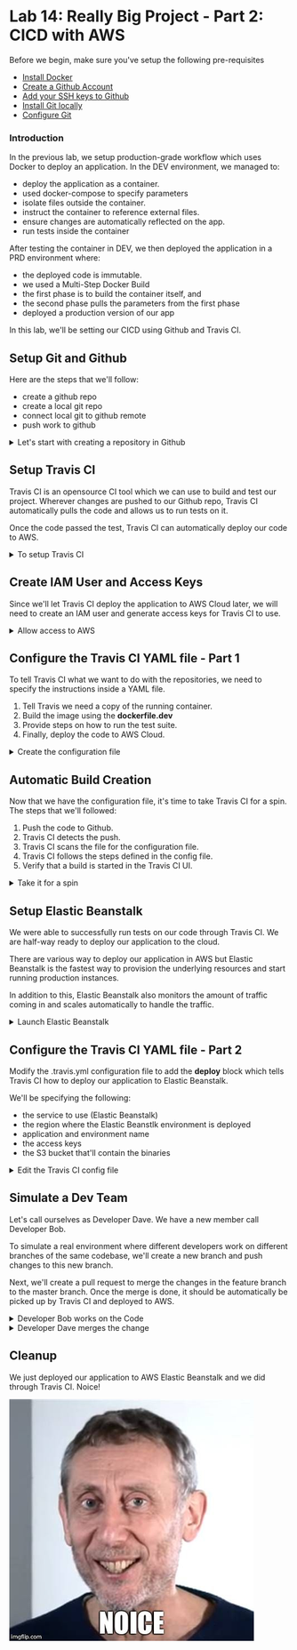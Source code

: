 # Lab 14: Really Big Project - Part 2: CICD with AWS


Before we begin, make sure you've setup the following pre-requisites

  - [Install Docker](../pages/01-Pre-requisites/labs-docker-pre-requisites/README.md)
  - [Create a Github Account](../pages/01-Pre-requisites/labs-optional-tools/README.md)
  - [Add your SSH keys to Github](../pages/01-Pre-requisites/labs-optional-tools/README.md)
  - [Install Git locally](../pages/01-Pre-requisites/labs-optional-tools/README.md)
  - [Configure Git](../pages/01-Pre-requisites/labs-optional-tools/README.md)
  <!-- - [Install Go](../README.md#pre-requisites) -->

### Introduction

In the previous lab, we setup production-grade workflow which uses Docker to deploy an application. In the DEV environment, we managed to:

- deploy the application as a container.
- used docker-compose to specify parameters 
- isolate files outside the container.
- instruct the container to reference external files.
- ensure changes are automatically reflected on the app.
- run tests inside the container

After testing the container in DEV, we then deployed the application in a PRD environment where:

- the deployed code is immutable.
- we used a Multi-Step Docker Build
- the first phase is to build the container itself, and
- the second phase pulls the parameters from the first phase
- deployed a production version of our app

In this lab, we'll be setting our CICD using Github and Travis CI.

## Setup Git and Github

Here are the steps that we'll follow:

- create a github repo
- create a local git repo 
- connect local git to github remote
- push work to github

<details><summary> Let's start with creating a repository in Github </summary>
<br> 

We'll be following this link on [how to setup a new public repository in Github](https://docs.github.com/en/repositories/creating-and-managing-repositories/creating-a-new-repository). I've created **testrepo2** for this lab.

![](../Images/lab14testrepo2usrenasurena.png)  

Copy the SSH link. We'll be using this later.

![](../Images/lab14testrepoworkinglink.png)  

In your terminal, go to the project directory that we used in the previous lab.

```bash
$ cd ~/lab13/proj-eden-frontend$ 
```

Initialize git.

```bash
$ git init
```

Create the .gitignore file and specify the files that shouldn't be pushed to the remote Github repository.

```bash
$ cat > .gitignore

node_modules
```

Create a simple README.md.

```bash
$ cat > README.md

# testrepo2 - Docker-react lab

This repo is for my containerized React application
```

Stage all of the files in our project directory and commit with the message "Initial commit".

```bash
$ git add -A; git commit -m "Initial commit" 
```

We'll now connect these repo to our remote Github repo.

```bash
$ git remote add origin git@github.com:joseeden/testrepo2.git
```

Verify.

```bash
$ git remote -v 
```

Push the files onto our remote Github repo.

```bash
$ git push --set-upstream origin master 
```

Back at Github, refresh the page to see all the files pushed.

![](../Images/lab14filespushed.png)  

</details>


## Setup Travis CI 

Travis CI is an opensource CI tool which we can use to build and test our project. Wherever changes are pushed to our Github repo, Travis CI automatically pulls the code and allows us to run tests on it.

Once the code passed the test, Travis CI can automatically deploy our code to AWS.

<details><summary> To setup Travis CI </summary>
<br>

Go to the [Travis CI site](https://app.travis-ci.com/signup) and sign up using your SCM account. Choose **Sign up with Github**.

![](../Images/lab14signuptravisci.png)  

In the next page, choose **Authorize Travis CI.**
You may need to confirm your account through the email sent to your email address.

In the upper right, click your profile avatar and select Settings. 

We will need to select a plan before we can use Travis CI. Choose the **Free Trial plan** and fill up your personal details. A valid credit/debit card number is also needed to proceed. 

![](../Images/lab14selectfreeplantravisci.png)  

In the Repositories tab, click the green **Activate** button to integrate Travis CI with your Github account. In the next page, click **Approve and install.**

![](../Images/lab14travisciactivate.png)  

Click on the Dashboard tab at the top to view all the Github repositories that are synced with Travis CI.

</details>

## Create IAM User and Access Keys 

Since we'll let Travis CI deploy the application to AWS Cloud later, we will need to create an IAM user and generate access keys for Travis CI to use.

<details><summary> Allow access to AWS </summary>
<br> 

Log in to your AWS account and search for the IAM page. In the left panel, select Users and then click Add users.

Field | Use this value
:---------:|:----------:
 Username | travis-ci-beanstalk
 Select AWS access type | Access key - programmatic access
 Set permissions | Attach existing policies directly
 Filter policies | AdministratorAccess-AWSElasticBeanstalk

Click **Review** and then **Create user.**

In the next page, click the Download .csv file to download the access keys. We'll be using this later when we deploy our application to the cloud.


</details>


## Configure the Travis CI YAML file - Part 1 

To tell Travis CI what we want to do with the repositories, we need to specify the instructions inside a YAML file.

1. Tell Travis we need a copy of the running container.
2. Build the image using the **dockerfile.dev** 
3. Provide steps on how to run the test suite.
4. Finally, deploy the code to AWS Cloud.

<details><summary> Create the configuration file </summary>
<br> 

A little note here: the file should have the filename **".travis.yml**, with the leading ".".

```bash
sudo: required

services:
  - docker

before_install:
  - docker build -t react-app -f dockerfile.dev .

script:
  - docker run -e CI=true react-app npm run test
```

The **sudo:required** tells Travis to use superuser permissions to run Docker.

The **services** block ensures that the a copy of the Docker CLI is installed.

The **before_install** block specifies the commands that need to be run. In this case, we'll need the image built before a container can be ran. Note that we also tagged the image with the label "react-app".

The **script** block defines the command that we need to run the test suite. Recall the "npm run test" command. This actually requires an input from the user. Since we'll be automating this step, a workaround that we can use is to add the environment variable "CI=true".

This will force the Jest library to run in CI-mode and tests will only run once instead of launching the watcher window which prompts the user for an input. To learn more, check out this [page](https://create-react-app.dev/docs/running-tests/#linux-macos-bash).

**If build fails with "rakefile not found" error"

If you encounter this error message, you may try to set the language property at the top of the Travis CI config file.

```bash
language: generic  
```

</details>

## Automatic Build Creation

Now that we have the configuration file, it's time to take Travis CI for a spin. The steps that we'll followed:

1. Push the code to Github.
2. Travis CI detects the push.
3. Travis CI scans the file for the configuration file.
4. Travis CI follows the steps defined in the config file.
5. Verify that a build is started in the Travis CI UI.

<details><summary> Take it for a spin </summary>
<br>

Push the changes to Github.

```bash
$ git add -A; git commit -m "Added travis yml file"; git push 
```

Back at the Travis CI dashboard, we'll see that a build is started. Click the repository name to see the build process.

![](../Images/lab14buildsuccess.png)  

We can see how long the build ran. We can also see logs in the **Job log** tab.

![](../Images/lab14buildlogs.png)  

To check out the builds that was started, click **Build History**. I ran to an error during the first build because Travis CI can't find the package.json file in the repository. I previously excluded this file from being pushed to the Github by adding it in the .gitignore file.

![](../Images/lab14buildhistory.png)  

</details>

## Setup Elastic Beanstalk 

We were able to successfully run tests on our code through Travis CI. We are half-way ready to deploy our application to the cloud.

There are various way to deploy our application in AWS but Elastic Beanstalk is the fastest way to provision the underlying resources and start running production instances. 

In addition to this, Elastic Beanstalk also monitors the amount of traffic coming in and scales automatically to handle the traffic.

<details><summary> Launch Elastic Beanstalk </summary>
<br>

When you create an environment using Elastic Beanstalk, it will provision the following for us:

- an EC2 instance where we'll deploy the app
- a load balancer that handles all the requests
- an S3 bucket that will contain all the binaries

To start using Elastic Beanstalk, log in to your AWS account and search for the Elastic Beanstalk page. Make sure that you're on the Singapore region (ap-southeast-1). 

Click **Create Application**. If prompted, choose **Web server** environment. Fill in the fields with these details:

Fields | Use this value |
:---------:|:----------:|
 Application name | react-app
 Platform | Docker 
 Application code | Sample application

Once you're done with the configuration, click **Create application**.

Back at the Environments tab, we can see the environment that we just created. To view the sample application deployed, click the URL.

![](../Images/lab14elasticbeanstalksampledeployapp.png)  

It should open a new tab with this display.

![](../Images/lab14sampleappblueelasticbeanstalk.png)  

We've mentioned that Elastic Beanstalk also generates an S3 bucket for the binaries. If you've ran Elastic Beanstalk in the Singapore region before, then the S3 bucket already exists. 

Elastic Beanstalk doesn't create a new bucket for every environment. It only creates a single bucket for Elastic Beanstalk per region.

To check the S3 bucket created by Elastic Beanstalk, go to the S3 console > bucket, and search for "beanstalk". We will be using the bucket name when we configure the Travis CI YAML file again.

![](../Images/lab14s3bucketname.png)  


</details>

## Configure the Travis CI YAML file - Part 2

Modify the .travis.yml configuration file to add the **deploy** block which tells Travis CI how to deploy our application to Elastic Beanstalk.

We'll be specifying the following:
- the service to use (Elastic Beanstalk)
- the region where the Elastic Beanstlk environment is deployed
- application and environment name
- the access keys 
- the S3 bucket that'll contain the binaries

<details><summary> Edit the Travis CI config file </summary>
<br>

Edit the .travis.yml file. Notice that for the access keys, we used variables.

```bash
sudo: required

services:
  - docker

before_install:
  - docker build -t react-app -f dockerfile.dev .

script:
  - docker run -e CI=true react-app npm run test

deploy:
  provider: elasticbeanstalk
  region: "ap-southeast-1"
  app: "react-app-1"
  env: "react-app-1-env"
  bucket_name: "elasticbeanstalk-ap-southeast-1-848587260896"
  bucket_path: "react-app-1"
  on: 
    branch: master
  # edge: true 
  access_key_id: $AWS_ACCESS_KEY
  secret_access_key: $AWS_SECRET_KEY
```

We will define this variables in the Travis CI console. Go to the Dashboard and select the repository. Then click the **More options** dropdown bar at the right and select **Settings.**

![](../Images/lab14setenvvarintestrepo.png)  

Scroll down to the **Environment variables** section and add the variables. Make sure untoggle the "DISPLAY VALUE IN BUILD LOG".

Name | Value | Branch
---------|----------|---------
 AWS_ACCESS_KEY | AKIAxxxxxxxxx | master
 AWS_SECRET_KEY | ABCDxxxxxxxxx | master

![](../Images/lab14envvarsetthetwokeys.png)  

Back at the terminal, commit the file and push it to Github.

```bash
$ git add -A; git commit m "Added fresh config"; git push 
```

Check the Travis CI again. A new build should be started. This will take a few minutes to run.

![](../Images/lab14addedconfigpushedandtetedintravis.png)  

Scroll down at the Job log section. If the build finished successfully, you should see this message.

![](../Images/lab14travisbuildscuess.png)  

Yes, even though the Travis CI showed it successfully finished the build, the application was not actually deployed onto the Elastic Beanstalk environment.

![](../Images/lab14ebstalkfaileddeployeveniftravispass.png)  

</details>


## Simulate a Dev Team 

Let's call ourselves as Developer Dave. We have a new member call Developer Bob.

To simulate a real environment where different developers work on different branches of the same codebase, we'll create a new branch and push changes to this new branch.

Next, we'll create a pull request to merge the changes in the feature branch to the master branch. Once the merge is done, it should be automatically be picked up by Travis CI and deployed to AWS.

<details><summary> Developer Bob works on the Code </summary>
<br>

Start with creating the feature branch and switching to that new branch.

```bash
$ git checkout -b feature-bob
```
```bash
$ git branch 
```

Edit the src/App.js using vim. Type in ":set nu" to display the line number.

```bash
$ vim src/App.js 
```
```bash
:set nu  
```

In line 18, remove:

```bash
Learn React 
```

and replace it with:

```bash
Learn Devops now.
```

Commit and push the change to Github.

```bash
$ git add -A; git commit -m "Edited file at 2nd branch"
$ git push origin feature-bob 
```

Go to your Github repo. You should see a new notification. Click Compare and pull request.

![](../Images/lab14comparepush.png)  

In the next page, we can add a comment. Once you're done, click Create pull request.

![](../Images/lab14createpullrequest.png)  

Back at the Travis CI, we'll see that the pull request was detected.

![](../Images/lab14pullrequestpickedupbytravisci.png)  

</details>

<details><summary> Developer Dave merges the change </summary>
 
Back at the Github repo, we can click the **Merge request** once the builds are done running.

![](../Images/lab14goodtomerge.png)  

We can now delete the branch.

![](../Images/lab14mergeddeletebranchnow.png)  

Back at Travis CI, we see the new build.

![](../Images/lab14traviscisucessbuildmerge.png)  

</details>


## Cleanup

We just deployed our application to AWS Elastic Beanstalk and we did through Travis CI. Noice!

![](../Images/lab14noice.png)  


